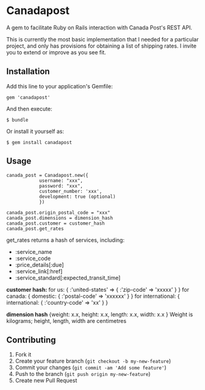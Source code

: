 # Canadapost

A gem to facilitate Ruby on Rails interaction with Canada Post's REST API. 

This is currently the most basic implementation that I needed for a particular project, and only has provisions for obtaining a list of shipping rates. I invite you to extend or improve as you see fit.

## Installation

Add this line to your application's Gemfile:

    gem 'canadapost'

And then execute:

    $ bundle

Or install it yourself as:

    $ gem install canadapost

## Usage
    canada_post = Canadapost.new({
	 			username: "xxx", 
			 	password: "xxx",
			 	customer_number: 'xxx',
			 	development: true (optional) 
			 	})

    canada_post.origin_postal_code = "xxx"
    canada_post.dimensions = dimension_hash			 
    canada_post.customer = customer_hash
    canada_post.get_rates

get_rates returns a hash of services, including:
- :service_name
- :service_code
- :price_details[:due]
- :service_link[:href]
- :service_standard[:expected_transit_time]

**customer hash:**
for us: { :'united-states' => { :'zip-code' => 'xxxxx' } }
for canada: { domestic: { :'postal-code' => 'xxxxxx' } }
for international: { international: { :'country-code' => 'xx' } }

**dimension hash**
{weight: x.x, height: x.x, length: x.x, width: x.x } 
Weight is kilograms; height, length, width are centimetres

## Contributing

1. Fork it
2. Create your feature branch (`git checkout -b my-new-feature`)
3. Commit your changes (`git commit -am 'Add some feature'`)
4. Push to the branch (`git push origin my-new-feature`)
5. Create new Pull Request
